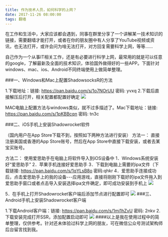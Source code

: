 ```yaml
---
title: 作为技术人员，如何科学的上网？
date: 2017-11-26 08:00:00
tags: 翻墙
---
```

在工作和生活中，大家应该都会遇到，同事在群里分享了一个讲解某一技术知识的链接，需要翻墙才能打开，或者在你的朋友圈中有人分享了YouTube视频或资讯，也无法打开，或许会问为啥无法打开，对方回复需要科学上网，等等......

自己作为一个从事IT相关工作，还是有必要进行科学上网，最常用的就是可以任意的google，了解最新及全面的技术知识，体验国外做得好的一些APP。下面针对windows、mac、ios、Android不同终端使用上做简单整理。

###一、Windows和Mac上配置ShadowsocksR的方法

1.下载地址：链接: https://pan.baidu.com/s/1o7NOrUU 密码: yvxq
2.下载后直接解压后打开，相关配置都配置好确定
![](http://www.87testing.com/assets/blogimg/vpn001.png)

MAC电脑上配置方法与windows类似，就不过多描述了。Mac下载地址：链接: https://pan.baidu.com/s/1pKBBcqn 密码: tn3c

###二、iOS手机上安装Shadowrocket软件

（国内用户在App Store下载不到，按照如下两种方法进行安装）
方法一：
直接注册美国或香港的App Store账号，然后在App Store中直接下载安装，或者去某宝买账号。

方法二：
使用爱思助手在电脑上将软件导入到iOS设备中
1．Windows系统安装好“爱思助手”
2．苹果手机连接好爱思助手
3．下载到电脑上需要的ipa文件（下载链接: https://pan.baidu.com/s/1qYLsB8o 密码:qhkr
4．爱思助手连接成功后，点击爱思助手上的我的设备---应用游戏，直接将刚刚下载好的ipa文件拖入到爱思助手窗口或者点击导入安装选择ipa文件确定，即可成功安装到手机上
![](http://www.87testing.com/assets/blogimg/vpn002.png)

5．在手机上打开Shadowrocket客户端后添加节点进行配置即可
![](http://www.87testing.com/assets/blogimg/vpn003.png)
###三、Android手机上安装Shadowrocket客户端

1.下载Android客户端：链接: https://pan.baidu.com/s/1mi1hZvU 密码: 2nkv
2.下载安装完成打开SSR，添加配置启动即可
![](http://www.87testing.com/assets/blogimg/vpn004.png)
####以上是我在使用过程中的简单整理，仅供参考。针对还未体验过科学上网的朋友，可在微信公众号测试架构师后台留言找到我。
